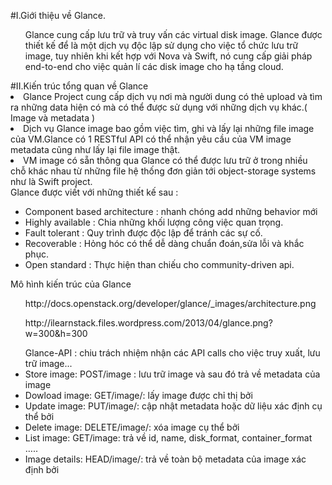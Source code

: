 #I.Giới thiệu về Glance.
<ul>
Glance cung cấp lưu trữ và truy vấn các virtual disk image. Glance được thiết kế để là một dịch vụ độc lập sử dụng cho việc tổ chức lưu trữ image, tuy nhiên khi kết hợp với Nova và Swift, nó cung cấp giải pháp end-to-end cho việc quản lí các disk image cho hạ tầng cloud.
</ul>
#II.Kiến trúc tổng quan về Glance
<li>Glance Project cung cấp dịch vụ nơi mà người dung có thẻ upload và tìm ra những data hiện có mà có thể được sử dụng với những dịch vụ khác.( Image và metadata )</li>
<li>Dịch vụ Glance image bao gồm việc tìm, ghi và lấy lại những file image của VM.Glance có 1 RESTful API có thể nhận yêu cầu của VM image metadata cũng như lấy lại file image thật.
<li>VM image có sẵn thông qua Glance có thể được lưu trữ ở trong nhiều chỗ khác nhau từ những file hệ thống đơn giản tới object-storage systems như là Swift project.</li>
Glance được viết với những thiết kế sau :
<ul>
<li>Component based architecture : nhanh chóng add những behavior mới</li>
<li>Highly available : Chia những khối lượng công việc quan trọng.</li>
<li>Fault tolerant : Quy trình được độc lập để tránh các sự cố.</li>
<li>Recoverable : Hỏng hóc có thể dễ dàng chuẩn đoán,sửa lỗi và khắc phục.</li>
<li>Open standard : Thực hiện than chiếu cho community-driven api.</li>
</ul>
Mô hình kiến trúc của Glance
<ul>
http://docs.openstack.org/developer/glance/_images/architecture.png
</ul>
<ul>
http://ilearnstack.files.wordpress.com/2013/04/glance.png?w=300&h=300
</ul>
<ul> 
Glance-API : chiu trách nhiệm nhận các API calls cho việc truy xuất, lưu trữ image...</li>
<li> Store image: POST/image : lưu trữ image và sau đó trả về metadata của image</li>
<li> Dowload image: GET/image/<id>: lấy image được chỉ thị bởi <id> </li>
<li> Update image: PUT/image/<id>: cập nhật metadata hoặc dữ liệu xác định cụ thể bởi <image> </li>
<li> Delete image: DELETE/image/<id>: xóa image cụ thể bởi <id> </li>
<li> List image: GET/image: trả về id, name, disk_format, container_format …..</li>
<li> Image details: HEAD/image/<id>: trả về toàn bộ metadata của image xác định bởi <id></li>
</ul>

